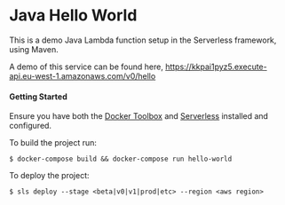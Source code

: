 # Java Hello World

This is a demo Java Lambda function setup in the Serverless framework, using Maven.

A demo of this service can be found here, https://kkpai1pyz5.execute-api.eu-west-1.amazonaws.com/v0/hello

#### Getting Started

Ensure you have both the [Docker Toolbox](https://www.docker.com/products/docker-toolbox) and [Serverless](https://www.npmjs.com/package/serverless) installed and configured.

To build the project run:

`$ docker-compose build && docker-compose run hello-world`

To deploy the project:

`$ sls deploy --stage <beta|v0|v1|prod|etc> --region <aws region>`
